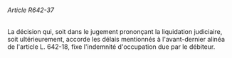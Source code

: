 ###### Article R642-37

La décision qui, soit dans le jugement prononçant la liquidation judiciaire, soit ultérieurement, accorde les délais mentionnés à l'avant-dernier alinéa de l'article L. 642-18, fixe l'indemnité d'occupation due par le débiteur.

